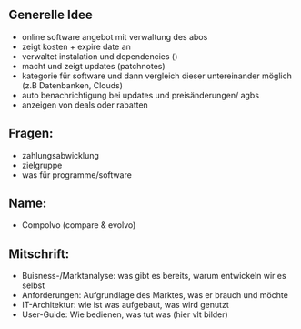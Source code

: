 ## Generelle Idee
- online software angebot mit verwaltung des abos
- zeigt kosten + expire date an
- verwaltet instalation und dependencies ()
- macht und zeigt updates (patchnotes)
- kategorie für software und dann vergleich dieser untereinander möglich (z.B Datenbanken, Clouds)
- auto benachrichtigung bei updates und preisänderungen/ agbs
- anzeigen von deals oder rabatten

## Fragen:
- zahlungsabwicklung
- zielgruppe
- was für programme/software

## Name:
- Compolvo (compare & evolvo)

##  Mitschrift:
- Buisness-/Marktanalyse: was gibt es bereits, warum entwickeln wir es selbst
- Anforderungen: Aufgrundlage des Marktes, was er brauch und möchte
- IT-Architektur: wie ist was aufgebaut, was wird genutzt
- User-Guide: Wie bedienen, was tut was (hier vlt bilder)
